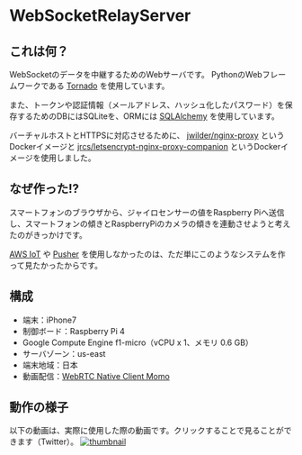 # WebSocketRelayServer

## これは何？
WebSocketのデータを中継するためのWebサーバです。
PythonのWebフレームワークである
[Tornado](https://www.tornadoweb.org/en/stable/)
を使用しています。

また、トークンや認証情報（メールアドレス、ハッシュ化したパスワード）を保存するためのDBにはSQLiteを、ORMには
[SQLAlchemy](https://www.sqlalchemy.org/)
を使用しています。

バーチャルホストとHTTPSに対応させるために、
[jwilder/nginx-proxy](https://hub.docker.com/r/jwilder/nginx-proxy)
というDockerイメージと
[jrcs/letsencrypt-nginx-proxy-companion](https://hub.docker.com/r/jrcs/letsencrypt-nginx-proxy-companion)
というDockerイメージを使用しました。

## なぜ作った!?
スマートフォンのブラウザから、ジャイロセンサーの値をRaspberry Piへ送信し、スマートフォンの傾きとRaspberryPiのカメラの傾きを連動させようと考えたのがきっかけです。

[AWS IoT](https://docs.aws.amazon.com/ja_jp/iot/latest/developerguide/what-is-aws-iot.html)
や
[Pusher](https://pusher.com/)
を使用しなかったのは、ただ単にこのようなシステムを作って見たかったからです。

## 構成
- 端末：iPhone7
- 制御ボード：Raspberry Pi 4
- Google Compute Engine f1-micro（vCPU x 1、メモリ 0.6 GB）
- サーバゾーン：us-east
- 端末地域：日本
- 動画配信：[WebRTC Native Client Momo](https://github.com/shiguredo/momo)

## 動作の様子
以下の動画は、実際に使用した際の動画です。クリックすることで見ることができます（Twitter）。
[![thumbnail](https://pbs.twimg.com/ext_tw_video_thumb/1254172958227968001/pu/img/LrT2jVR-osK-lPls.jpg)](https://twitter.com/i/status/1254174635333058560)
